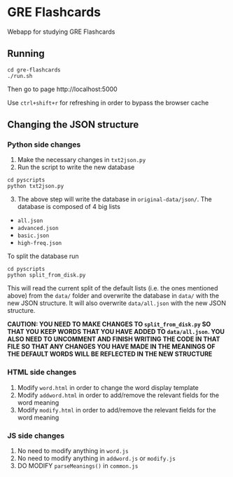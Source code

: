# GRE Flashcards

Webapp for studying GRE Flashcards

## Running

```
cd gre-flashcards
./run.sh
```

Then go to page http://localhost:5000

Use `ctrl+shift+r` for refreshing in order to bypass the browser cache


## Changing the JSON structure


### Python side changes

1. Make the necessary changes in `txt2json.py`
2. Run the script to write the new database

```
cd pyscripts
python txt2json.py
```

3. The above step will write the database in `original-data/json/`. The database
is composed of 4 big lists
- `all.json`
- `advanced.json`
- `basic.json`
- `high-freq.json`

To split the database run

```
cd pyscripts
python split_from_disk.py
```

This will read the current split of the default lists (i.e. the ones mentioned 
above) from the `data/` folder and overwrite the database in `data/` with the
new JSON structure. It will also overwrite `data/all.json` with the new JSON
structure.

**CAUTION: YOU NEED TO MAKE CHANGES TO `split_from_disk.py` SO THAT YOU KEEP 
WORDS THAT YOU HAVE ADDED TO `data/all.json`. YOU ALSO NEED TO UNCOMMENT AND 
FINISH WRITING THE CODE IN THAT FILE SO THAT ANY CHANGES YOU HAVE MADE IN THE
MEANINGS OF THE DEFAULT WORDS WILL BE REFLECTED IN THE NEW STRUCTURE**

### HTML side changes

1. Modify `word.html` in order to change the word display template
2. Modify `addword.html` in order to add/remove the relevant fields for the word
meaning
3. Modify `modify.html` in order to add/remove the relevant fields for the word
meaning


### JS side changes

1. No need to modify anything in `word.js`
2. No need to modify anything in `addword.js` or `modify.js`
2. DO MODIFY `parseMeanings()` in `common.js`



